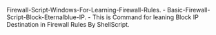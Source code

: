 Firewall-Script-Windows-For-Learning-Firewall-Rules.
	- Basic-Firewall-Script-Block-Eternalblue-IP.
	- This is Command for leaning Block IP Destination in Firewall Rules By ShellScript.

